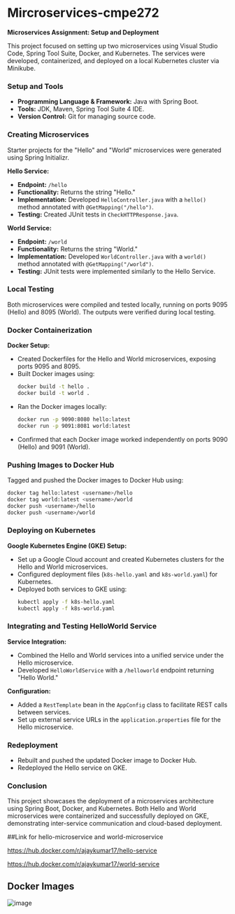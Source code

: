 
# Mircroservices-cmpe272

**Microservices Assignment: Setup and Deployment**

This project focused on setting up two microservices using Visual Studio Code, Spring Tool Suite, Docker, and Kubernetes. The services were developed, containerized, and deployed on a local Kubernetes cluster via Minikube.

### Setup and Tools

- **Programming Language & Framework:** Java with Spring Boot.  
- **Tools:** JDK, Maven, Spring Tool Suite 4 IDE.  
- **Version Control:** Git for managing source code.

### Creating Microservices

Starter projects for the "Hello" and "World" microservices were generated using Spring Initializr.

**Hello Service:**
- **Endpoint:** `/hello`
- **Functionality:** Returns the string "Hello."
- **Implementation:** Developed `HelloController.java` with a `hello()` method annotated with `@GetMapping("/hello")`.
- **Testing:** Created JUnit tests in `CheckHTTPResponse.java`.

**World Service:**
- **Endpoint:** `/world`
- **Functionality:** Returns the string "World."
- **Implementation:** Developed `WorldController.java` with a `world()` method annotated with `@GetMapping("/world")`.
- **Testing:** JUnit tests were implemented similarly to the Hello Service.

### Local Testing

Both microservices were compiled and tested locally, running on ports 9095 (Hello) and 8095 (World). The outputs were verified during local testing.

### Docker Containerization

**Docker Setup:**
- Created Dockerfiles for the Hello and World microservices, exposing ports 9095 and 8095.
- Built Docker images using:
  ```bash
  docker build -t hello .
  docker build -t world .
  ```
- Ran the Docker images locally:
  ```bash
  docker run -p 9090:8080 hello:latest
  docker run -p 9091:8081 world:latest
  ```
- Confirmed that each Docker image worked independently on ports 9090 (Hello) and 9091 (World).

### Pushing Images to Docker Hub

Tagged and pushed the Docker images to Docker Hub using:
```bash
docker tag hello:latest <username>/hello
docker tag world:latest <username>/world
docker push <username>/hello
docker push <username>/world
```

### Deploying on Kubernetes

**Google Kubernetes Engine (GKE) Setup:**
- Set up a Google Cloud account and created Kubernetes clusters for the Hello and World microservices.
- Configured deployment files (`k8s-hello.yaml` and `k8s-world.yaml`) for Kubernetes.
- Deployed both services to GKE using:
  ```bash
  kubectl apply -f k8s-hello.yaml
  kubectl apply -f k8s-world.yaml
  ```

### Integrating and Testing HelloWorld Service

**Service Integration:**
- Combined the Hello and World services into a unified service under the Hello microservice.
- Developed `HelloWorldService` with a `/helloworld` endpoint returning "Hello World."

**Configuration:**
- Added a `RestTemplate` bean in the `AppConfig` class to facilitate REST calls between services.
- Set up external service URLs in the `application.properties` file for the Hello microservice.

### Redeployment

- Rebuilt and pushed the updated Docker image to Docker Hub.
- Redeployed the Hello service on GKE.

### Conclusion

This project showcases the deployment of a microservices architecture using Spring Boot, Docker, and Kubernetes. Both Hello and World microservices were containerized and successfully deployed on GKE, demonstrating inter-service communication and cloud-based deployment.




##Link for hello-microservice and world-microservice

https://hub.docker.com/r/ajaykumar17/hello-service

https://hub.docker.com/r/ajaykumar17/world-service

## Docker Images

![image](https://github.com/user-attachments/assets/51dc12ef-4a1c-4df0-bcdc-06a668295baf)
